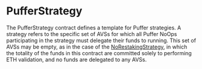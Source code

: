 # PufferStrategy

The PufferStrategy contract defines a template for Puffer strategies. A strategy refers to the specific set of AVSs for which all Puffer NoOps participating in the strategy must delegate their funds to running. This set of AVSs may be empty, as in the case of the [NoRestakingStrategy](../src/NoRestakingStrategy.sol), in which the totality of the funds in this contract are committed solely to performing ETH validation, and no funds are delegated to any AVSs.